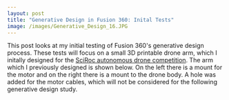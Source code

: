 ```yaml
---
layout: post
title: "Generative Design in Fusion 360: Inital Tests"
image: /images/Generative_Design_16.JPG
---
```


This post looks at my initial testing of Fusion 360's generative design process. These tests will focus on a small 3D printable drone arm, which I initally designed for the [SciRoc autonomous drone competition](https://jordancormack.github.io/SciRoc-2019/). The arm which I previously designed is shown below. On the left there is a mount for the motor and on the right there is a mount to the drone body. A hole was added for the motor cables, which will not be considered for the following generative design study.

<img src="/images/Human_Design_1.JPG" alt="" class="inline">
